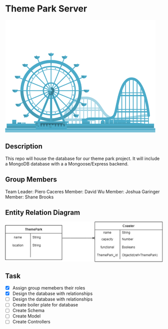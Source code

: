 # Theme Park Server

![Theme parkimage](/assets/GTY.gif)

## Description

This repo will house the database for our theme park project. It will include a MongoDB database with a a Mongoose/Express backend.

## Group Members

Team Leader: Piero Caceres
Member: David Wu
Member: Joshua Garinger
Member: Shane Brooks

## Entity Relation Diagram

![ERD](/assets/Theme%20Park%20ERD.jpg) 

## Task

- [x] Assign group memebers their roles
- [x] Design the database with relationships
- [ ] Design the database with relationships
- [ ] Create boiler plate for database
- [ ] Create Schema
- [ ] Create Model
- [ ] Create Controllers